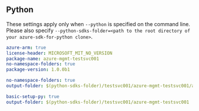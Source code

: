 ## Python

These settings apply only when `--python` is specified on the command line.
Please also specify `--python-sdks-folder=<path to the root directory of your azure-sdk-for-python clone>`.

``` yaml $(track2)
azure-arm: true
license-header: MICROSOFT_MIT_NO_VERSION
package-name: azure-mgmt-testsvc001
no-namespace-folders: true
package-version: 1.0.0b1
```

``` yaml $(python-mode) == 'update' && $(track2)
no-namespace-folders: true
output-folder: $(python-sdks-folder)/testsvc001/azure-mgmt-testsvc001/azure/mgmt/testsvc001
```

``` yaml $(python-mode) == 'create' && $(track2)
basic-setup-py: true
output-folder: $(python-sdks-folder)/testsvc001/azure-mgmt-testsvc001
```
